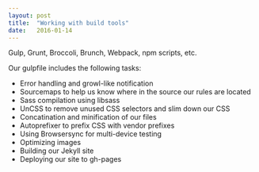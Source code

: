 ```yaml
---
layout: post
title:  "Working with build tools"
date:   2016-01-14
---
```


Gulp, Grunt, Broccoli, Brunch, Webpack, npm scripts, etc.

Our gulpfile includes the following tasks:
- Error handling and growl-like notification
- Sourcemaps to help us know where in the source our rules are located
- Sass compilation using libsass
- UnCSS to remove unused CSS selectors and slim down our CSS 
- Concatination and minification of our files
- Autoprefixer to prefix CSS with vendor prefixes
- Using Browsersync for multi-device testing
- Optimizing images
- Building our Jekyll site
- Deploying our site to gh-pages
